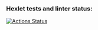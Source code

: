 ### Hexlet tests and linter status:
[![Actions Status](https://github.com/dapauls/frontend-project-44/workflows/hexlet-check/badge.svg)](https://github.com/dapauls/frontend-project-44/actions)